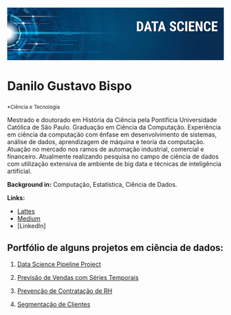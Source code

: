 <p align="center">
  <img src="banner.png" >
</p>

# Danilo Gustavo Bispo
<sub>*Ciência e Tecnologia</sub>

Mestrado e doutorado em História da Ciência pela Pontifícia Universidade Católica de São Paulo. Graduação em Ciência da Computação. Experiência em ciência da computação com ênfase em desenvolvimento de sistemas, análise de dados, aprendizagem de máquina e teoria da computação. Atuação no mercado nos ramos de automação industrial, comercial e financeiro. Atualmente realizando pesquisa no campo de ciência de dados com utilização extensiva de ambiente de big data e técnicas de inteligência artificial.


**Background in:** Computação, Estatística, Ciência de Dados.

**Links:**
* [Lattes](http://lattes.cnpq.br/8693491049685707)
* [Medium](https://www.medium.com)
* [LinkedIn]


## Portfólio de alguns projetos em ciência de dados:
1. [Data Science Pipeline Project](https://github.com/danilog-code/datascience_portfolio/tree/master/DataSciencePipelineProject)

2. [Previsão de Vendas com Séries Temporais](https://github.com/danilog-code/datascience_portfolio/tree/master/PrevisaoVendas)

3. [Prevenção de Contratação de RH](https://github.com/danilog-code/datascience_portfolio/tree/master/RecursosHumanos)

4. [Segmentação de Clientes](https://github.com/danilog-code/datascience_portfolio/tree/master/SegmentacaoClientes)

